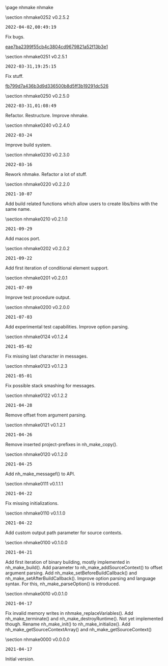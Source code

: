 \page nhmake nhmake

<div style="max-width:700px;">

\section nhmake0252 v0.2.5.2

<pre>
2022-04-02,00:49:19
</pre>

 Fix bugs.

[eae7ba2399f55cb4c3804cd9679821a52f13b3e1](../../patches/html/md_pages_eae7ba2399f55cb4c3804cd9679821a52f13b3e1.html)



\section nhmake0251 v0.2.5.1

<pre>
2022-03-31,19:25:15
</pre>

 Fix stuff.

[fb799d7a436b3d9d336500b8d5ff3b19291dc526](../../patches/html/md_pages_fb799d7a436b3d9d336500b8d5ff3b19291dc526.html)



\section nhmake0250 v0.2.5.0

<pre>
2022-03-31,01:08:49
</pre>

 Refactor. Restructure. Improve nhmake.









\section nhmake0240 v0.2.4.0

<pre>
2022-03-24
</pre>

 Improve build system.



\section nhmake0230 v0.2.3.0

<pre>
2022-03-16
</pre>

 Rework nhmake. Refactor a lot of stuff.



\section nhmake0220 v0.2.2.0

<pre>
2021-10-07
</pre>

 Add build related functions which allow users to create libs/bins with the same name.



\section nhmake0210 v0.2.1.0

<pre>
2021-09-29
</pre>

 Add macos port.



\section nhmake0202 v0.2.0.2

<pre>
2021-09-22
</pre>

 Add first iteration of conditional element support.



\section nhmake0201 v0.2.0.1

<pre>
2021-07-09
</pre>

 Improve test procedure output.



\section nhmake0200 v0.2.0.0

<pre>
2021-07-03
</pre>

 Add experimental test capabilities. Improve option parsing.



\section nhmake0124 v0.1.2.4

<pre>
2021-05-02
</pre>

 Fix missing last character in messages.



\section nhmake0123 v0.1.2.3

<pre>
2021-05-01
</pre>

 Fix possible stack smashing for messages.



\section nhmake0122 v0.1.2.2

<pre>
2021-04-28
</pre>

 Remove offset from argument parsing.



\section nhmake0121 v0.1.2.1

<pre>
2021-04-26
</pre>

 Remove inserted project-prefixes in nh_make_copy().



\section nhmake0120 v0.1.2.0

<pre>
2021-04-25
</pre>

 Add nh_make_messagef() to API.



\section nhmake0111 v0.1.1.1

<pre>
2021-04-22
</pre>

 Fix missing initializations.



\section nhmake0110 v0.1.1.0

<pre>
2021-04-22
</pre>

 Add custom output path parameter for source contexts.



\section nhmake0100 v0.1.0.0

<pre>
2021-04-21
</pre>

 Add first iteration of binary building, mostly implemented in nh_make_build(). Add parameter to nh_make_addSourceContext() to offset argument parsing. Add nh_make_setBeforeBuildCallback() and nh_make_setAfterBuildCallback(). Improve option parsing and language syntax. For this, nh_make_parseOption() is introduced.



\section nhmake0010 v0.0.1.0

<pre>
2021-04-17
</pre>

 Fix invalid memory writes in nhmake_replaceVariables(). Add nh_make_terminate() and nh_make_destroyRuntime(). Not yet implemented though. Rename nh_make_init() to nh_make_initialize(). Add nh_make_getSourceContextArray() and nh_make_getSourceContext()



\section nhmake0000 v0.0.0.0

<pre>
2021-04-17
</pre>

 Initial version.



</div>